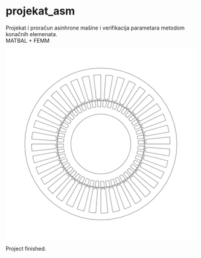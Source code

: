 # projekat_asm
Projekat i proračun asinhrone mašine i verifikacija parametara metodom konačnih elemenata.  
MATBAL + FEMM  

![Presek magnetskog kola motora](images/presek.jpg)  

Project finished.

